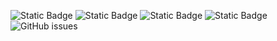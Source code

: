 ![Static Badge](https://img.shields.io/badge/blacklists-60-000000) ![Static Badge](https://img.shields.io/badge/blacklisted-2826233-cc0000) ![Static Badge](https://img.shields.io/badge/whitelisted-2244-00CC00) ![Static Badge](https://img.shields.io/badge/streaming_blacklist-28107-000000) ![GitHub issues](https://img.shields.io/github/issues/fabriziosalmi/blacklists)
